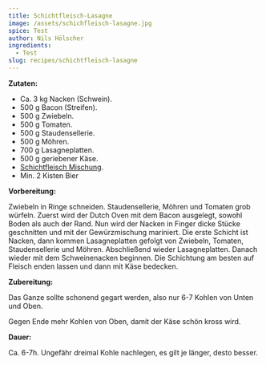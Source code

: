 ```yaml
---
title: Schichtfleisch-Lasagne
image: /assets/schichfleisch-lasagne.jpg
spice: Test
author: Nils Hölscher
ingredients:
  - Test
slug: recipes/schichtfleisch-lasagne
---
```

<!--StartFragment-->

**Zutaten:**

* Ca. 3 kg Nacken (Schwein).
* 500 g Bacon (Streifen).
* 500 g Zwiebeln.
* 500 g Tomaten.
* 500 g Staudensellerie.
* 500 g Möhren.
* 700 g Lasagneplatten.
* 500 g geriebener Käse.
* [Schichtfleisch Mischung](https://docs.google.com/document/d/1FMq3z7jEX6Sf7hypKET90B2d7f2i0Wr5BPKqmf_sNOY/edit#heading=h.ays6x128c9or).
* Min. 2 Kisten Bier

**Vorbereitung:**

Zwiebeln in Ringe schneiden. Staudensellerie, Möhren und Tomaten grob würfeln. Zuerst wird der Dutch Oven mit dem Bacon ausgelegt, sowohl Boden als auch der Rand. Nun wird der Nacken in Finger dicke Stücke geschnitten und mit der Gewürzmischung mariniert. Die erste Schicht ist Nacken, dann kommen Lasagneplatten gefolgt von Zwiebeln, Tomaten, Staudensellerie und Möhren. Abschließend wieder Lasagneplatten. Danach wieder mit dem Schweinenacken beginnen. Die Schichtung am besten auf Fleisch enden lassen und dann mit Käse bedecken.

**Zubereitung:**

Das Ganze sollte schonend gegart werden, also nur 6-7 Kohlen von Unten und Oben.

Gegen Ende mehr Kohlen von Oben, damit der Käse schön kross wird.

**Dauer:**

Ca. 6-7h. Ungefähr dreimal Kohle nachlegen, es gilt je länger, desto besser.

<!--EndFragment-->